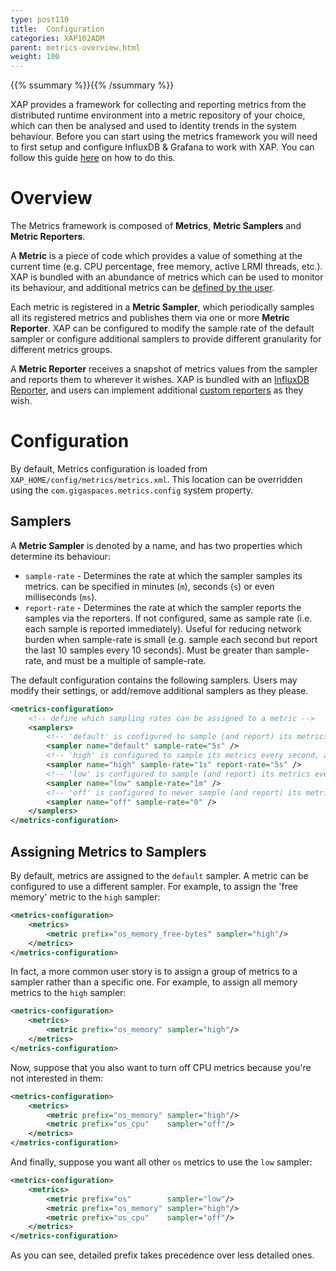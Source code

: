 ```yaml
---
type: post110
title:  Configuration
categories: XAP102ADM
parent: metrics-overview.html
weight: 100
---
```


{{% ssummary %}}{{% /ssummary %}}

XAP provides a framework for collecting and reporting metrics from the distributed runtime environment into a metric repository of your choice, which can then be analysed and used to identity trends in the system behaviour. Before you can start using the metrics framework you will need to first setup and configure InfluxDB & Grafana to work with XAP. You can follow this guide [here](./web-management-monitoring.html) on how to do this.

# Overview

The Metrics framework is composed of **Metrics**, **Metric Samplers** and **Metric Reporters**.

A **Metric** is a piece of code which provides a value of something at the current time (e.g. CPU percentage, free memory, active LRMI threads, etc.). XAP is bundled with an abundance of metrics which can be used to monitor its behaviour, and additional metrics can be [defined by the user](./metrics-user-defined.html).

Each metric is registered in a **Metric Sampler**, which periodically samples all its registered metrics and publishes them via one or more **Metric Reporter**. XAP can be configured to modify the sample rate of the default sampler or configure additional samplers to provide different granularity for different metrics groups.

A **Metric Reporter** receives a snapshot of metrics values from the sampler and reports them to wherever it wishes. XAP is bundled with an [InfluxDB Reporter](./metrics-influxdb-reporter.html), and users can implement additional [custom reporters](./metrics-custom-reporter.html) as they wish.

# Configuration

By default, Metrics configuration is loaded from `XAP_HOME/config/metrics/metrics.xml`. This location can be overridden using the `com.gigaspaces.metrics.config` system property.

## Samplers

A **Metric Sampler** is denoted by a name, and has two properties which determine its behaviour:

* `sample-rate` - Determines the rate at which the sampler samples its metrics. can be specified in minutes (`m`), seconds (`s`) or even milliseconds (`ms`).
* `report-rate` - Determines the rate at which the sampler reports the samples via the reporters. If not configured, same as sample rate (i.e. each sample is reported immediately). Useful for reducing network burden when sample-rate is small (e.g. sample each second but report the last 10 samples every 10 seconds). Must be greater than sample-rate, and must be a multiple of sample-rate.

The default configuration contains the following samplers. Users may modify their settings, or add/remove additional samplers as they please.

```xml
<metrics-configuration>
    <!-- define which sampling rates can be assigned to a metric -->
    <samplers>
        <!-- 'default' is configured to sample (and report) its metrics every 5 seconds -->
        <sampler name="default" sample-rate="5s" />
        <!-- 'high' is configured to sample its metrics every second, and report in batch every 5 seconds -->
        <sampler name="high" sample-rate="1s" report-rate="5s" />
        <!-- 'low' is configured to sample (and report) its metrics every minute -->
        <sampler name="low" sample-rate="1m" />
        <!-- 'off' is configured to never sample (and report) its metrics -->
        <sampler name="off" sample-rate="0" />
    </samplers>
</metrics-configuration>
```

## Assigning Metrics to Samplers

By default, metrics are assigned to the `default` sampler. A metric can be configured to use a different sampler. For example, to assign the 'free memory' metric to the `high` sampler:

```xml
<metrics-configuration>
    <metrics>
        <metric prefix="os_memory_free-bytes" sampler="high"/>
    </metrics>
</metrics-configuration>
```

In fact, a more common user story is to assign a group of metrics to a sampler rather than a specific one. For example, to assign all memory metrics to the `high` sampler:

```xml
<metrics-configuration>
    <metrics>
        <metric prefix="os_memory" sampler="high"/>
    </metrics>
</metrics-configuration>
```

Now, suppose that you also want to turn off CPU metrics because you're not interested in them:

```xml
<metrics-configuration>
    <metrics>
        <metric prefix="os_memory" sampler="high"/>
        <metric prefix="os_cpu"    sampler="off"/>
    </metrics>
</metrics-configuration>
```

And finally, suppose you want all other `os` metrics to use the `low` sampler:

```xml
<metrics-configuration>
    <metrics>
        <metric prefix="os"        sampler="low"/>
        <metric prefix="os_memory" sampler="high"/>
        <metric prefix="os_cpu"    sampler="off"/>
    </metrics>
</metrics-configuration>
```

As you can see, detailed prefix takes precedence over less detailed ones.